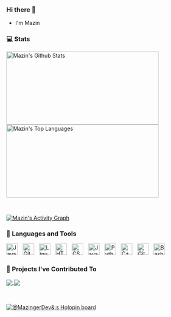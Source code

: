### Hi there 👋

- I'm Mazin

### 💻 Stats
<p>
<a href="https://github.com/anuraghazra/github-readme-stats"><img alt="Mazin's Github Stats" src="https://denvercoder1-github-readme-stats.vercel.app/api/?username=MazingerDev&show_icons=true&include_all_commits=true&count_private=true&theme=react&hide_border=true&bg_color=1F222E&title_color=F85D7F&icon_color=F8D866" height="192px" width ="400"/></a>
  <a href="https://github.com/anuraghazra/github-readme-stats"><img alt="Mazin's Top Languages" src="https://github-readme-stats.vercel.app/api/top-langs/?username=MazingerDev&langs_count=8&layout=compact&theme=react&hide_border=true&bg_color=1F222E&title_color=F85D7F&icon_color=F8D866&hide=Jupyter%20Notebook" height="192px" width ="400"/></a></p>
  <br>

  
  <a href="https://github.com/ashutosh00710/github-readme-activity-graph"><img alt="Mazin's Activity Graph" src="https://github-readme-activity-graph.cyclic.app/graph/?username=MazingerDev&bg_color=1F222E&color=F8D866&line=F85D7F&point=FFFFFF&hide_border=true" /></a>

### 🧰 Languages and Tools
<img align="left" alt="Java" width="30px" style="padding-right:10px;" src="https://cdn.jsdelivr.net/gh/devicons/devicon/icons/java/java-original.svg"/>
<img align="left" alt="Git" width="30px" style="padding-right:10px;" src="https://cdn.jsdelivr.net/gh/devicons/devicon/icons/git/git-original.svg" />
<img align="left" alt="Linux" width="30px" style="padding-right:10px;" src="https://cdn.jsdelivr.net/gh/devicons/devicon/icons/linux/linux-original.svg" />
<img align="left" alt="HTML" width="30px" style="padding-right:10px;" src="https://cdn.jsdelivr.net/gh/devicons/devicon/icons/html5/html5-plain.svg" />
<img align="left" alt="CSS" width="30px" style="padding-right:10px;" src="https://cdn.jsdelivr.net/gh/devicons/devicon/icons/css3/css3-plain.svg" />
<img align="left" alt="JavaScript" width="30px" style="padding-right:10px;" src="https://cdn.jsdelivr.net/gh/devicons/devicon/icons/javascript/javascript-plain.svg" />
<img align="left" alt="Python" width="30px" style="padding-right:10px;" src="https://cdn.jsdelivr.net/gh/devicons/devicon/icons/python/python-plain.svg" />
<img align="left" alt="C++" width="30px" style="padding-right:10px;" src="https://cdn.jsdelivr.net/gh/devicons/devicon/icons/cplusplus/cplusplus-line.svg" />
<img align="left" alt="GitHub" width="30px" style="padding-right:10px;" src="https://cdn.jsdelivr.net/gh/devicons/devicon/icons/github/github-original.svg" />
<img align="left" alt="Bash" width="30px" style="padding-right:10px;" src="https://cdn.jsdelivr.net/gh/devicons/devicon/icons/bash/bash-original.svg" /><br><br>

### 📕 Projects I've Contributed To
 

<a href="https://github.com/NexusrexDev/newsalligator">
  <img align="center" src="https://github-readme-stats.vercel.app/api/pin/?username=NexusrexDev&repo=newsalligator&theme=react&bg_color=1F222E&title_color=F85D7F&hide_border=true&icon_color=F8D866&show_icons=false" />
</a>
<a href="https://github.com/NexusrexDev/courses-management-system">
  <img align="center" src="https://github-readme-stats.vercel.app/api/pin/?username=NexusrexDev&repo=courses-management-system&theme=react&bg_color=1F222E&title_color=F85D7F&hide_border=true&icon_color=F8D866&show_icons=false" />
</a>
<br><br><br>
<p><a href="https://www.holopin.io/@mazingerdev"><img src="https://holopin.me/MazingerDev" alt="@MazingerDev&;s Holopin board"></a></p>
    




